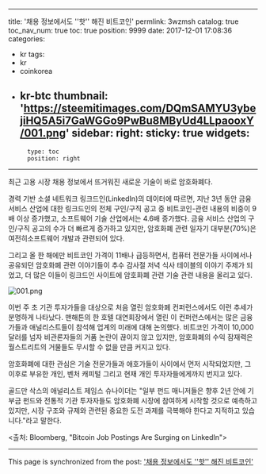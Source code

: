 
---
title: '채용 정보에서도 ''핫'' 해진 비트코인'
permlink: 3wzmsh
catalog: true
toc_nav_num: true
toc: true
position: 9999
date: 2017-12-01 17:08:36
categories:
- kr
tags:
- kr
- coinkorea
- kr-btc
thumbnail: 'https://steemitimages.com/DQmSAMYU3ybejiHQ5A5i7GaWGGo9PwBu8MByUd4LLpaooxY/001.png'
sidebar:
    right:
        sticky: true
widgets:
    -
        type: toc
        position: right
---


최근 고용 시장 채용 정보에서 뜨거워진 새로운 기술이 바로 암호화폐다. 
  
경력 기반 소셜 네트워크 링크드인(LinkedIn)의 데이터에 따르면, 지난 3년 동안 금융 서비스 산업에 대한 링크드인의 전체 구인/구직 공고 중 비트코인-관련 내용의 비중이 9배 이상 증가했고, 소프트웨어 기술 산업에서는 4.6배 증가했다. 금융 서비스 산업의 구인/구직 공고의 수가 더 빠르게 증가하고 있지만, 암호화폐 관련 일자기 대부분(70%)은 여전히 ​소프트웨어 개발과 관련되어 있다.
  
그리고 올 한 해에만 비트코인 가격이 11배나 급등하면서, 컴퓨터 전문가들 사이에서나 공유되던 암호화폐 관련 이야기들이 추수 감사절 저녁 식사 테이블의 이야기 주제가 되었고, 더 많은 이들이 링크드인 사이트에 암호화폐 관련 기술 관련 내용을 올리고 있다. 

![001.png](https://steemitimages.com/DQmSAMYU3ybejiHQ5A5i7GaWGGo9PwBu8MByUd4LLpaooxY/001.png) 
 
이번 주 초 기관 투자가들을 대상으로 처음 열린 암호화폐 컨퍼런스에서도 이런 추세가 분명하게 나타났다. 맨해튼의 한 호텔 대연회장에서 열린 이 컨퍼런스에서는 많은 금융가들과 애널리스트들이 참석해 업계의 미래에 대해 논의했다. 비트코인 가격이 10,000달러를 넘자 비관론자들의 거품 논란이 끊이지 않고 있지만, 암호화폐의 수익 잠재력은 월스트리트의 거물들도 무시할 수 없을 만큼 커지고 있다. 
  
암호화폐에 대한 관심은 기술 전문가들과 애호가들이 사이에서 먼저 시작되었지만, 그 이후로 부유한 개인, 벤처 캐피털 그리고 현재 개인 투자자들에게까지 번지고 있다. 
  
골드만 삭스의 애널리스트 제임스 슈나이더는 "일부 펀드 매니저들은 향후 2년 안에 기부금 펀드와 전통적 기관 투자자들도 암호화폐 시장에 참여하게 시작할 것으로 예측하고 있지만, 시장 구조와 규제와 관련된 중요한 도전 과제를 극복해야 한다고 지적하고 있습니다."라고 말한다.
  
<출처: Bloomberg, "Bitcoin Job Postings Are Surging on LinkedIn">

- - -

This page is synchronized from the post: ['채용 정보에서도 ''핫'' 해진 비트코인'](https://steemit.com/@pius.pius/3wzmsh)
